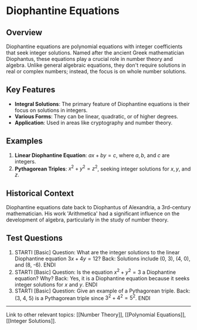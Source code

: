 # Diophantine Equations

## Overview
Diophantine equations are polynomial equations with integer coefficients that seek integer solutions. Named after the ancient Greek mathematician Diophantus, these equations play a crucial role in number theory and algebra. Unlike general algebraic equations, they don't require solutions in real or complex numbers; instead, the focus is on whole number solutions.

## Key Features
- **Integral Solutions**: The primary feature of Diophantine equations is their focus on solutions in integers.
- **Various Forms**: They can be linear, quadratic, or of higher degrees.
- **Application**: Used in areas like cryptography and number theory.

## Examples
1. **Linear Diophantine Equation**: $ax + by = c$, where $a, b,$ and $c$ are integers.
2. **Pythagorean Triples**: $x^2 + y^2 = z^2$, seeking integer solutions for $x, y,$ and $z$.

## Historical Context
Diophantine equations date back to Diophantus of Alexandria, a 3rd-century mathematician. His work 'Arithmetica' had a significant influence on the development of algebra, particularly in the study of number theory.

## Test Questions
1. STARTI [Basic] Question: What are the integer solutions to the linear Diophantine equation $3x + 4y = 12$? Back: Solutions include (0, 3), (4, 0), and (8, -6). ENDI
2. STARTI [Basic] Question: Is the equation $x^2 + y^2 = 3$ a Diophantine equation? Why? Back: Yes, it is a Diophantine equation because it seeks integer solutions for $x$ and $y$. ENDI
3. STARTI [Basic] Question: Give an example of a Pythagorean triple. Back: (3, 4, 5) is a Pythagorean triple since $3^2 + 4^2 = 5^2$. ENDI

---

Link to other relevant topics: [[Number Theory]], [[Polynomial Equations]], [[Integer Solutions]].
